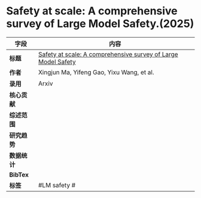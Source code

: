 # Safety at scale: A comprehensive survey of Large Model Safety.(2025)
|字段|内容|
|----------|---------------------------------|
|**标题**|[Safety at scale: A comprehensive survey of Large Model Safety](https://arxiv.org/pdf/2502.05206)|
|**作者**|Xingjun Ma, Yifeng Gao, Yixu Wang, et al.|
|**录用**|Arxiv|
|**核心贡献**|
|**综述范围**|
|**研究趋势**|
|**数据统计**|
|**BibTex**|
|**标签**|#LM safety #
